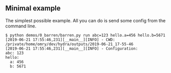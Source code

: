 ## Minimal example
The simplest possible example.
All you can do is send some config from the command line.
```text
$ python demos/0_barren/barren.py run abc=123 hello.a=456 hello.b=5671
[2019-06-21 17:55:46,231][__main__][INFO] - CWD: /private/home/omry/dev/hydra/outputs/2019-06-21_17-55-46
[2019-06-21 17:55:46,231][__main__][INFO] - Configuration:
abc: 123
hello:
  a: 456
  b: 5671
```
